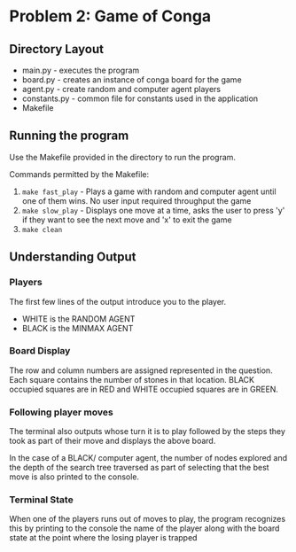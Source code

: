 # Problem 2: Game of Conga

## Directory Layout

* main.py - executes the program
* board.py - creates an instance of conga board for the game
* agent.py - create random and computer agent players
* constants.py - common file for constants used in the application
* Makefile

## Running the program

Use the Makefile provided in the directory to run the program.

Commands permitted by the Makefile:

1. `make fast_play` - Plays a game with random and computer agent until one of them wins. No user input required throughput the game
2. `make slow_play` - Displays one move at a time, asks the user to press 'y' if they want to see the next move and 'x' to exit the game
3. `make clean`

## Understanding Output

### Players

The first few lines of the output introduce you to the player.

* WHITE is the RANDOM AGENT
* BLACK is the MINMAX AGENT

### Board Display

The row and column numbers are assigned represented in the question. Each square contains the number of stones in that location. BLACK occupied squares are in RED and WHITE occupied squares are in GREEN.

### Following player moves

The terminal also outputs whose turn it is to play followed by the steps they took as part of their move and displays the above board.

In the case of a BLACK/ computer agent, the number of nodes explored and the depth of the search tree traversed as part of selecting that the best move is also printed to the console.

### **Terminal State**

When one of the players runs out of moves to play, the program recognizes this by printing to the console the name of the player along with the board state at the point where the losing player is trapped
